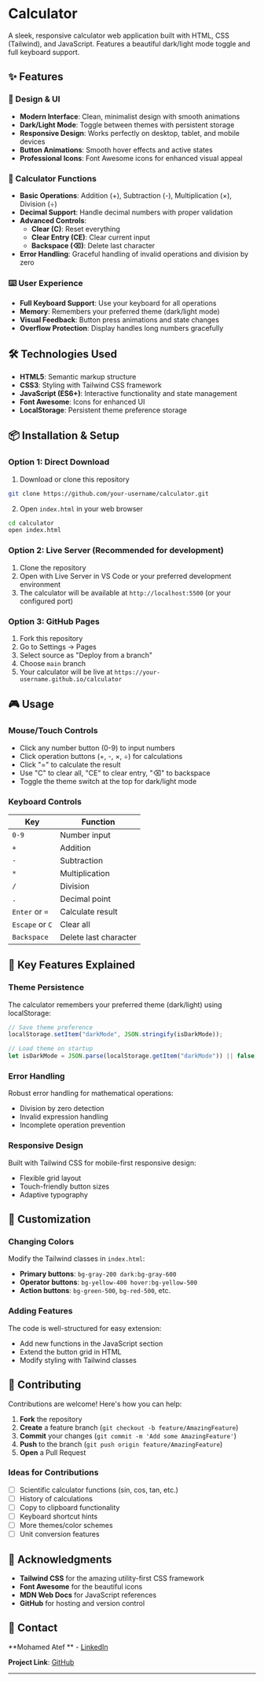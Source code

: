 # Calculator
A sleek, responsive calculator web application built with HTML, CSS (Tailwind), and JavaScript. Features a beautiful dark/light mode toggle and full keyboard support.

## ✨ Features

### 🎨 Design & UI
- **Modern Interface**: Clean, minimalist design with smooth animations
- **Dark/Light Mode**: Toggle between themes with persistent storage
- **Responsive Design**: Works perfectly on desktop, tablet, and mobile devices
- **Button Animations**: Smooth hover effects and active states
- **Professional Icons**: Font Awesome icons for enhanced visual appeal

### 🔢 Calculator Functions
- **Basic Operations**: Addition (+), Subtraction (-), Multiplication (×), Division (÷)
- **Decimal Support**: Handle decimal numbers with proper validation
- **Advanced Controls**:
  - **Clear (C)**: Reset everything
  - **Clear Entry (CE)**: Clear current input
  - **Backspace (⌫)**: Delete last character
- **Error Handling**: Graceful handling of invalid operations and division by zero

### ⌨️ User Experience
- **Full Keyboard Support**: Use your keyboard for all operations
- **Memory**: Remembers your preferred theme (dark/light mode)
- **Visual Feedback**: Button press animations and state changes
- **Overflow Protection**: Display handles long numbers gracefully

## 🛠️ Technologies Used

- **HTML5**: Semantic markup structure
- **CSS3**: Styling with Tailwind CSS framework
- **JavaScript (ES6+)**: Interactive functionality and state management
- **Font Awesome**: Icons for enhanced UI
- **LocalStorage**: Persistent theme preference storage

## 📦 Installation & Setup

### Option 1: Direct Download
1. Download or clone this repository
```bash
git clone https://github.com/your-username/calculator.git
```

2. Open `index.html` in your web browser
```bash
cd calculator
open index.html
```

### Option 2: Live Server (Recommended for development)
1. Clone the repository
2. Open with Live Server in VS Code or your preferred development environment
3. The calculator will be available at `http://localhost:5500` (or your configured port)

### Option 3: GitHub Pages
1. Fork this repository
2. Go to Settings → Pages
3. Select source as "Deploy from a branch"
4. Choose `main` branch
5. Your calculator will be live at `https://your-username.github.io/calculator`

## 🎮 Usage

### Mouse/Touch Controls
- Click any number button (0-9) to input numbers
- Click operation buttons (+, -, ×, ÷) for calculations
- Click "=" to calculate the result
- Use "C" to clear all, "CE" to clear entry, "⌫" to backspace
- Toggle the theme switch at the top for dark/light mode

### Keyboard Controls
| Key | Function |
|-----|----------|
| `0-9` | Number input |
| `+` | Addition |
| `-` | Subtraction |
| `*` | Multiplication |
| `/` | Division |
| `.` | Decimal point |
| `Enter` or `=` | Calculate result |
| `Escape` or `C` | Clear all |
| `Backspace` | Delete last character |


## 🎯 Key Features Explained

### Theme Persistence
The calculator remembers your preferred theme (dark/light) using localStorage:
```javascript
// Save theme preference
localStorage.setItem("darkMode", JSON.stringify(isDarkMode));

// Load theme on startup
let isDarkMode = JSON.parse(localStorage.getItem("darkMode")) || false;
```

### Error Handling
Robust error handling for mathematical operations:
- Division by zero detection
- Invalid expression handling
- Incomplete operation prevention

### Responsive Design
Built with Tailwind CSS for mobile-first responsive design:
- Flexible grid layout
- Touch-friendly button sizes
- Adaptive typography

## 🔧 Customization

### Changing Colors
Modify the Tailwind classes in `index.html`:
- **Primary buttons**: `bg-gray-200 dark:bg-gray-600`
- **Operator buttons**: `bg-yellow-400 hover:bg-yellow-500`
- **Action buttons**: `bg-green-500`, `bg-red-500`, etc.

### Adding Features
The code is well-structured for easy extension:
- Add new functions in the JavaScript section
- Extend the button grid in HTML
- Modify styling with Tailwind classes

## 🤝 Contributing

Contributions are welcome! Here's how you can help:

1. **Fork** the repository
2. **Create** a feature branch (`git checkout -b feature/AmazingFeature`)
3. **Commit** your changes (`git commit -m 'Add some AmazingFeature'`)
4. **Push** to the branch (`git push origin feature/AmazingFeature`)
5. **Open** a Pull Request

### Ideas for Contributions
- [ ] Scientific calculator functions (sin, cos, tan, etc.)
- [ ] History of calculations
- [ ] Copy to clipboard functionality
- [ ] Keyboard shortcut hints
- [ ] More themes/color schemes
- [ ] Unit conversion features

## 🙏 Acknowledgments

- **Tailwind CSS** for the amazing utility-first CSS framework
- **Font Awesome** for the beautiful icons
- **MDN Web Docs** for JavaScript references
- **GitHub** for hosting and version control

## 📧 Contact

**Mohamed Atef ** - [LinkedIn](https://www.linkedin.com/in/mohamed-atef-088a55272)

**Project Link**: [GitHub](https://github.com/MohamedAtef72/smart-calculator)

---
